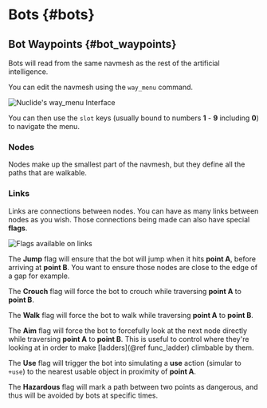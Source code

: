 # Bots {#bots}

## Bot Waypoints {#bot_waypoints}

Bots will read from the same navmesh as the rest of the artificial intelligence.

You can edit the navmesh using the `way_menu` command.

![Nuclide's way_menu Interface](nuclide-way.png)

You can then use the `slot` keys (usually bound to numbers **1** - **9** including **0**) to navigate the menu.

### Nodes

Nodes make up the smallest part of the navmesh, but they define all the paths that are walkable.

### Links

Links are connections between nodes. You can have as many links between nodes as you wish.
Those connections being made can also have special **flags**.

![Flags available on links](nuclide-way-flags.png)

The **Jump** flag will ensure that the bot will jump when it hits **point A**, before arriving at **point B**. You want to ensure those nodes are close to the edge of a gap for example.

The **Crouch** flag will force the bot to crouch while traversing **point A** to **point B**.

The **Walk** flag will force the bot to walk while traversing **point A** to **point B**.

The **Aim** flag will force the bot to forcefully look at the next node directly while traversing **point A** to **point B**. This is useful to control where they're looking at in order to make [ladders](@ref func_ladder) climbable by them.

The **Use** flag will trigger the bot into simulating a **use** action (simular to `+use`) to the nearest usable object in proximity of **point A**.

The **Hazardous** flag will mark a path between two points as dangerous, and thus will be avoided by bots at specific times.
